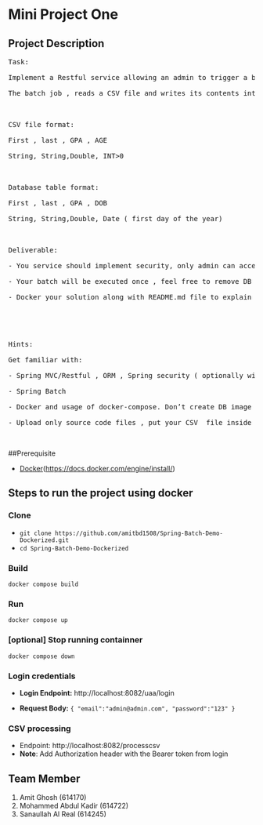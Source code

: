 # Mini Project One
## Project Description 

<pre>
Task:

Implement a Restful service allowing an admin to trigger a batch job.

The batch job , reads a CSV file and writes its contents into Mysql DB after performing some conversion.

 

CSV file format:

First , last , GPA , AGE

String, String,Double, INT>0

 

Database table format:

First , last , GPA , DOB

String, String,Double, Date ( first day of the year)

 

Deliverable:

- You service should implement security, only admin can access it

- Your batch will be executed once , feel free to remove DB contents every time your app starts

- Docker your solution along with README.md file to explain how to run it

 

 

Hints:

Get familiar with:

- Spring MVC/Restful , ORM , Spring security ( optionally with JWT tokens)

- Spring Batch

- Docker and usage of docker-compose. Don’t create DB image , use docker hub

- Upload only source code files , put your CSV  file inside your  app image


</pre>

##Prerequisite
- [Docker](https://docs.docker.com/engine/install/)(https://docs.docker.com/engine/install/)

## Steps to run the project using docker

### Clone
- ``git clone https://github.com/amitbd1508/Spring-Batch-Demo-Dockerized.git``
- ``cd Spring-Batch-Demo-Dockerized``
### Build
``docker compose build``

### Run
``docker compose up ``

### [optional] Stop running containner 
``docker compose down``

### Login credentials
- **Login Endpoint:**  http://localhost:8082/uaa/login

- **Request Body:**
``{
"email":"admin@admin.com",
"password":"123"
}``

### CSV processing 
- Endpoint: http://localhost:8082/processcsv
- **Note**: Add Authorization header with the Bearer token from login


## Team Member
1. Amit Ghosh (614170)
2. Mohammed Abdul Kadir (614722)
3. Sanaullah Al Real (614245)
